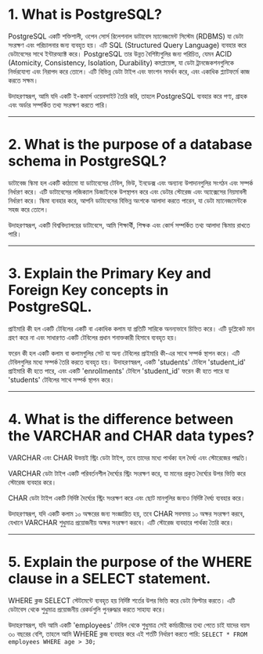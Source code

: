 # 1. What is PostgreSQL?

PostgreSQL একটি শক্তিশালী, ওপেন সোর্স রিলেশনাল ডাটাবেস ম্যানেজমেন্ট সিস্টেম (RDBMS) যা ডেটা সংরক্ষণ এবং পরিচালনার জন্য ব্যবহৃত হয়। এটি SQL (Structured Query Language) ব্যবহার করে ডেটাবেসের সাথে ইন্টারঅ্যাক্ট করে। PostgreSQL তার উন্নত বৈশিষ্ট্যগুলির জন্য পরিচিত, যেমন ACID (Atomicity, Consistency, Isolation, Durability) কমপ্লায়েন্স, যা ডেটা ট্রানজেকশনগুলিকে নির্ভরযোগ্য এবং নিরাপদ করে তোলে। এটি বিভিন্ন ডেটা টাইপ এবং ফাংশন সমর্থন করে, এবং একাধিক প্ল্যাটফর্মে কাজ করতে সক্ষম। 

উদাহরণস্বরূপ, আমি যদি একটি ই-কমার্স ওয়েবসাইট তৈরি করি, তাহলে PostgreSQL ব্যবহার করে পণ্য, গ্রাহক এবং অর্ডার সম্পর্কিত তথ্য সংরক্ষণ করতে পারি।

---

# 2. What is the purpose of a database schema in PostgreSQL?

ডাটাবেজ স্কিমা হল একটি কাঠামো যা ডাটাবেসের টেবিল, ভিউ, ইনডেক্স এবং অন্যান্য উপাদানগুলির সংগঠন এবং সম্পর্ক নির্ধারণ করে। এটি ডাটাবেসের লজিক্যাল ডিজাইনকে উপস্থাপন করে এবং ডেটার স্টোরেজ এবং অ্যাক্সেসের নিয়মাবলী নির্ধারণ করে। স্কিমা ব্যবহার করে, আপনি ডাটাবেসের বিভিন্ন অংশকে আলাদা করতে পারেন, যা ডেটা ম্যানেজমেন্টকে সহজ করে তোলে। 

উদাহরণস্বরূপ, একটি বিশ্ববিদ্যালয়ের ডাটাবেসে, আমি শিক্ষার্থী, শিক্ষক এবং কোর্স সম্পর্কিত তথ্য আলাদা স্কিমায় রাখতে পারি।

---

# 3. Explain the Primary Key and Foreign Key concepts in PostgreSQL.

প্রাইমারি কী হল একটি টেবিলের একটি বা একাধিক কলাম যা প্রতিটি সারিকে অনন্যভাবে চিহ্নিত করে। এটি ডুপ্লিকেট মান গ্রহণ করে না এবং সাধারণত একটি টেবিলের প্রধান শনাক্তকারী হিসাবে ব্যবহৃত হয়। 

ফরেন কী হল একটি কলাম বা কলামগুলির সেট যা অন্য টেবিলের প্রাইমারি কী-এর সাথে সম্পর্ক স্থাপন করে। এটি টেবিলগুলির মধ্যে সম্পর্ক তৈরি করতে ব্যবহৃত হয়। উদাহরণস্বরূপ, একটি 'students' টেবিলে 'student_id' প্রাইমারি কী হতে পারে, এবং একটি 'enrollments' টেবিলে 'student_id' ফরেন কী হতে পারে যা 'students' টেবিলের সাথে সম্পর্ক স্থাপন করে।

---

# 4. What is the difference between the VARCHAR and CHAR data types?

VARCHAR এবং CHAR উভয়ই স্ট্রিং ডেটা টাইপ, তবে তাদের মধ্যে পার্থক্য হল দৈর্ঘ্য এবং স্টোরেজের পদ্ধতি। 

VARCHAR ডেটা টাইপ একটি পরিবর্তনশীল দৈর্ঘ্যের স্ট্রিং সংরক্ষণ করে, যা মানের প্রকৃত দৈর্ঘ্যের উপর ভিত্তি করে স্টোরেজ ব্যবহার করে। 

CHAR ডেটা টাইপ একটি নির্দিষ্ট দৈর্ঘ্যের স্ট্রিং সংরক্ষণ করে এবং ছোট মানগুলির জন্যও নির্দিষ্ট দৈর্ঘ্য ব্যবহার করে। 

উদাহরণস্বরূপ, যদি একটি কলাম ১০ অক্ষরের জন্য সংজ্ঞায়িত হয়, তবে CHAR সবসময় ১০ অক্ষর সংরক্ষণ করবে, যেখানে VARCHAR শুধুমাত্র প্রয়োজনীয় অক্ষর সংরক্ষণ করবে। এটি স্টোরেজ ব্যবহারে পার্থক্য তৈরি করে।

---

# 5. Explain the purpose of the WHERE clause in a SELECT statement.

WHERE ক্লজ SELECT স্টেটমেন্টে ব্যবহৃত হয় নির্দিষ্ট শর্তের উপর ভিত্তি করে ডেটা ফিল্টার করতে। এটি ডেটাবেস থেকে শুধুমাত্র প্রয়োজনীয় রেকর্ডগুলি পুনরুদ্ধার করতে সাহায্য করে। 

উদাহরণস্বরূপ, যদি আমি একটি 'employees' টেবিল থেকে শুধুমাত্র সেই কর্মচারীদের তথ্য পেতে চাই যাদের বয়স ৩০ বছরের বেশি, তাহলে আমি WHERE ক্লজ ব্যবহার করে এই শর্তটি নির্ধারণ করতে পারি: `SELECT * FROM employees WHERE age > 30;`